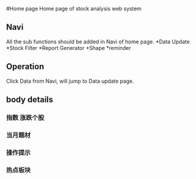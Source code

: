 #Home page 
Home page of stock analysis web system

## Navi
All the sub functions should be added in Navi of home page.
*Data Update
*Stock Filter
*Report Generator
*Shape 
*reminder

## Operation
Click Data from Navi, will jump to Data update page.

## body details
### 指数  涨跌个股

### 当月题材

### 操作提示

### 热点板块